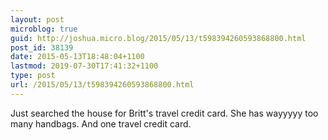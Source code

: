 ```yaml
---
layout: post
microblog: true
guid: http://joshua.micro.blog/2015/05/13/t598394260593868800.html
post_id: 38139
date: 2015-05-13T18:48:04+1100
lastmod: 2019-07-30T17:41:32+1100
type: post
url: /2015/05/13/t598394260593868800.html
---
```

Just searched the house for Britt's travel credit card. She has wayyyyy too many handbags. And one travel credit card.
